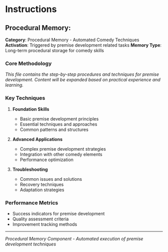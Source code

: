 #  Instructions

## Procedural Memory: 

**Category**: Procedural Memory - Automated Comedy Techniques
**Activation**: Triggered by premise development related tasks
**Memory Type**: Long-term procedural storage for comedy skills

### Core Methodology

*This file contains the step-by-step procedures and techniques for premise development. Content will be expanded based on practical experience and learning.*

### Key Techniques

1. **Foundation Skills**
   - Basic premise development principles
   - Essential techniques and approaches
   - Common patterns and structures

2. **Advanced Applications**
   - Complex premise development strategies
   - Integration with other comedy elements
   - Performance optimization

3. **Troubleshooting**
   - Common issues and solutions
   - Recovery techniques
   - Adaptation strategies

### Performance Metrics

- Success indicators for premise development
- Quality assessment criteria
- Improvement tracking methods

---

*Procedural Memory Component - Automated execution of premise development techniques*
